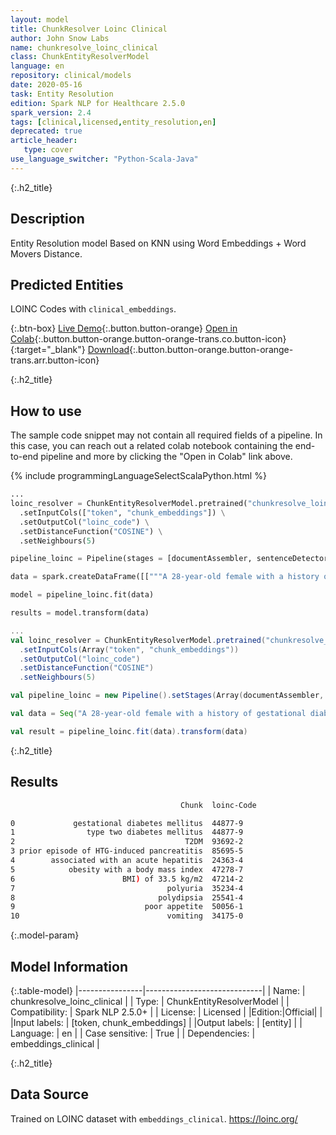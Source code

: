 ```yaml
---
layout: model
title: ChunkResolver Loinc Clinical
author: John Snow Labs
name: chunkresolve_loinc_clinical
class: ChunkEntityResolverModel
language: en
repository: clinical/models
date: 2020-05-16
task: Entity Resolution
edition: Spark NLP for Healthcare 2.5.0
spark_version: 2.4
tags: [clinical,licensed,entity_resolution,en]
deprecated: true
article_header:
   type: cover
use_language_switcher: "Python-Scala-Java"
---
```


{:.h2_title}
## Description
Entity Resolution model Based on KNN using Word Embeddings + Word Movers Distance.

## Predicted Entities
LOINC Codes with ``clinical_embeddings``.

{:.btn-box}
[Live Demo](https://demo.johnsnowlabs.com/healthcare/ER_LOINC/){:.button.button-orange}
[Open in Colab](https://colab.research.google.com/github/JohnSnowLabs/spark-nlp-workshop/blob/master/tutorials/Certification_Trainings/Healthcare/3.Clinical_Entity_Resolvers.ipynb){:.button.button-orange.button-orange-trans.co.button-icon}{:target="_blank"}
[Download](https://s3.amazonaws.com/auxdata.johnsnowlabs.com/clinical/models/chunkresolve_loinc_clinical_en_2.5.0_2.4_1589599195201.zip){:.button.button-orange.button-orange-trans.arr.button-icon}

{:.h2_title}
## How to use

The sample code snippet may not contain all required fields of a pipeline. In this case, you can reach out a related colab notebook containing the end-to-end pipeline and more by clicking the "Open in Colab" link above.

<div class="tabs-box" markdown="1">

{% include programmingLanguageSelectScalaPython.html %}

```python
...    
loinc_resolver = ChunkEntityResolverModel.pretrained("chunkresolve_loinc_clinical", "en", "clinical/models") \
  .setInputCols(["token", "chunk_embeddings"]) \
  .setOutputCol("loinc_code") \
  .setDistanceFunction("COSINE") \
  .setNeighbours(5)

pipeline_loinc = Pipeline(stages = [documentAssembler, sentenceDetector, tokenizer, stopwords, word_embeddings, clinical_ner, ner_converter, chunk_embeddings, loinc_resolver])

data = spark.createDataFrame([["""A 28-year-old female with a history of gestational diabetes mellitus diagnosed eight years prior to presentation and subsequent type two diabetes mellitus (T2DM), one prior episode of HTG-induced pancreatitis three years prior to presentation, associated with an acute hepatitis, and obesity with a body mass index (BMI) of 33.5 kg/m2, presented with a one-week history of polyuria, polydipsia, poor appetite, and vomiting."""]]).toDF("text")

model = pipeline_loinc.fit(data)

results = model.transform(data)
```

```scala
...
val loinc_resolver = ChunkEntityResolverModel.pretrained("chunkresolve_loinc_clinical", "en", "clinical/models")
  .setInputCols(Array("token", "chunk_embeddings"))
  .setOutputCol("loinc_code")
  .setDistanceFunction("COSINE")
  .setNeighbours(5)

val pipeline_loinc = new Pipeline().setStages(Array(documentAssembler, sentenceDetector, tokenizer, stopwords, word_embeddings, clinical_ner, ner_converter, chunk_embeddings, loinc_resolver))

val data = Seq("A 28-year-old female with a history of gestational diabetes mellitus diagnosed eight years prior to presentation and subsequent type two diabetes mellitus (T2DM), one prior episode of HTG-induced pancreatitis three years prior to presentation, associated with an acute hepatitis, and obesity with a body mass index (BMI) of 33.5 kg/m2, presented with a one-week history of polyuria, polydipsia, poor appetite, and vomiting.").toDF("text")

val result = pipeline_loinc.fit(data).transform(data)
```
</div>

{:.h2_title}
## Results

```bash
                                      Chunk  loinc-Code

0             gestational diabetes mellitus  44877-9
1                type two diabetes mellitus  44877-9
2                                      T2DM  93692-2
3 prior episode of HTG-induced pancreatitis  85695-5
4        associated with an acute hepatitis  24363-4
5            obesity with a body mass index  47278-7
6                        BMI) of 33.5 kg/m2  47214-2
7                                  polyuria  35234-4
8                                polydipsia  25541-4
9                             poor appetite  50056-1
10                                 vomiting  34175-0
```

{:.model-param}
## Model Information

{:.table-model}
|----------------|-----------------------------|
| Name:           | chunkresolve_loinc_clinical |
| Type:    | ChunkEntityResolverModel    |
| Compatibility:  | Spark NLP 2.5.0+                       |
| License:        | Licensed                    |
|Edition:|Official|                  |
|Input labels:         | [token, chunk_embeddings]     |
|Output labels:        | [entity]                      |
| Language:       | en                          |
| Case sensitive: | True                        |
| Dependencies:  | embeddings_clinical         |

{:.h2_title}
## Data Source
Trained on LOINC dataset with ``embeddings_clinical``.
https://loinc.org/
